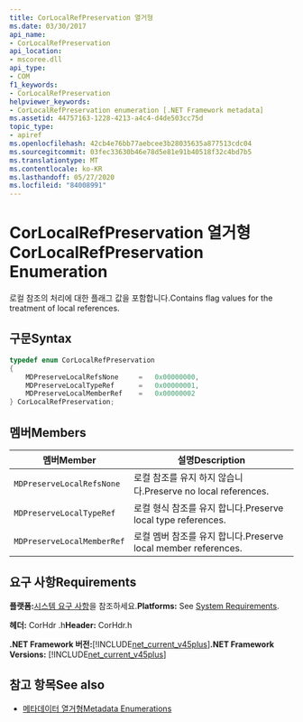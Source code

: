 ```yaml
---
title: CorLocalRefPreservation 열거형
ms.date: 03/30/2017
api_name:
- CorLocalRefPreservation
api_location:
- mscoree.dll
api_type:
- COM
f1_keywords:
- CorLocalRefPreservation
helpviewer_keywords:
- CorLocalRefPreservation enumeration [.NET Framework metadata]
ms.assetid: 44757163-1228-4213-a4c4-d4de503cc75d
topic_type:
- apiref
ms.openlocfilehash: 42cb4e76bb77aebcee3b28035635a877513cdc04
ms.sourcegitcommit: 03fec33630b46e78d5e81e91b40518f32c4bd7b5
ms.translationtype: MT
ms.contentlocale: ko-KR
ms.lasthandoff: 05/27/2020
ms.locfileid: "84008991"
---
```

# <a name="corlocalrefpreservation-enumeration"></a><span data-ttu-id="562c9-102">CorLocalRefPreservation 열거형</span><span class="sxs-lookup"><span data-stu-id="562c9-102">CorLocalRefPreservation Enumeration</span></span>
<span data-ttu-id="562c9-103">로컬 참조의 처리에 대한 플래그 값을 포함합니다.</span><span class="sxs-lookup"><span data-stu-id="562c9-103">Contains flag values for the treatment of local references.</span></span>  
  
## <a name="syntax"></a><span data-ttu-id="562c9-104">구문</span><span class="sxs-lookup"><span data-stu-id="562c9-104">Syntax</span></span>  
  
```cpp  
typedef enum CorLocalRefPreservation  
{  
    MDPreserveLocalRefsNone     =   0x00000000,  
    MDPreserveLocalTypeRef      =   0x00000001,  
    MDPreserveLocalMemberRef    =   0x00000002  
} CorLocalRefPreservation;  
```  
  
## <a name="members"></a><span data-ttu-id="562c9-105">멤버</span><span class="sxs-lookup"><span data-stu-id="562c9-105">Members</span></span>  
  
|<span data-ttu-id="562c9-106">멤버</span><span class="sxs-lookup"><span data-stu-id="562c9-106">Member</span></span>|<span data-ttu-id="562c9-107">설명</span><span class="sxs-lookup"><span data-stu-id="562c9-107">Description</span></span>|  
|------------|-----------------|  
|`MDPreserveLocalRefsNone`|<span data-ttu-id="562c9-108">로컬 참조를 유지 하지 않습니다.</span><span class="sxs-lookup"><span data-stu-id="562c9-108">Preserve no local references.</span></span>|  
|`MDPreserveLocalTypeRef`|<span data-ttu-id="562c9-109">로컬 형식 참조를 유지 합니다.</span><span class="sxs-lookup"><span data-stu-id="562c9-109">Preserve local type references.</span></span>|  
|`MDPreserveLocalMemberRef`|<span data-ttu-id="562c9-110">로컬 멤버 참조를 유지 합니다.</span><span class="sxs-lookup"><span data-stu-id="562c9-110">Preserve local member references.</span></span>|  
  
## <a name="requirements"></a><span data-ttu-id="562c9-111">요구 사항</span><span class="sxs-lookup"><span data-stu-id="562c9-111">Requirements</span></span>  
 <span data-ttu-id="562c9-112">**플랫폼:**[시스템 요구 사항](../../get-started/system-requirements.md)을 참조하세요.</span><span class="sxs-lookup"><span data-stu-id="562c9-112">**Platforms:** See [System Requirements](../../get-started/system-requirements.md).</span></span>  
  
 <span data-ttu-id="562c9-113">**헤더:** CorHdr .h</span><span class="sxs-lookup"><span data-stu-id="562c9-113">**Header:** CorHdr.h</span></span>  
  
 <span data-ttu-id="562c9-114">**.NET Framework 버전:**[!INCLUDE[net_current_v45plus](../../../../includes/net-current-v45plus-md.md)]</span><span class="sxs-lookup"><span data-stu-id="562c9-114">**.NET Framework Versions:** [!INCLUDE[net_current_v45plus](../../../../includes/net-current-v45plus-md.md)]</span></span>  
  
## <a name="see-also"></a><span data-ttu-id="562c9-115">참고 항목</span><span class="sxs-lookup"><span data-stu-id="562c9-115">See also</span></span>

- [<span data-ttu-id="562c9-116">메타데이터 열거형</span><span class="sxs-lookup"><span data-stu-id="562c9-116">Metadata Enumerations</span></span>](metadata-enumerations.md)
